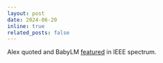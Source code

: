 ```yaml
---
layout: post
date: 2024-06-20
inline: true
related_posts: false
---
```

Alex quoted and BabyLM [featured](https://spectrum.ieee.org/small-language-models-apple-microsoft) in IEEE spectrum.